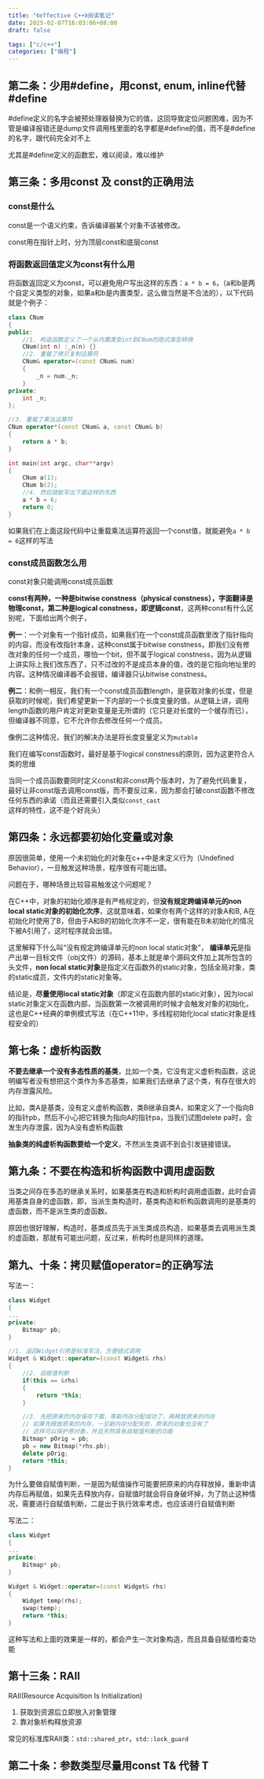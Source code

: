```yaml
---
title: "《effective C++》阅读笔记"
date: 2025-02-07T16:03:06+08:00
draft: false

tags: ["c/c++"]
categories: ["编程"]
---
```


## 第二条：少用#define，用const, enum, inline代替#define

#define定义的名字会被预处理器替换为它的值，这回导致定位问题困难，因为不管是编译报错还是dump文件调用栈里面的名字都是#define的值，而不是#define的名字，跟代码完全对不上

尤其是#define定义的函数宏，难以阅读，难以维护

## 第三条：多用const 及 const的正确用法

### const是什么

const是一个语义约束，告诉编译器某个对象不该被修改。

const用在指针上时，分为顶层const和底层const

### 将函数返回值定义为const有什么用

将函数返回定义为const，可以避免用户写出这样的东西：`a * b = 6`，（a和b是两个自定义类型的对象，如果a和b是内置类型，这么做当然是不合法的），以下代码就是个例子：

```c++
class CNum
{
public:
    //1. 构造函数定义了一个从内置类型int到CNum的隐式类型转换
	CNum(int n) :_n(n) {}
    //2. 重载了拷贝复制运算符
	CNum& operator=(const CNum& num)
	{
		_n = num._n;
	}
private:
	int _n;
};

//3. 重载了乘法运算符
CNum operator*(const CNum& a, const CNum& b)
{
	return a * b;
}

int main(int argc, char**argv)
{
	CNum a(1);
	CNum b(2);
    //4. 然后就能写出下面这样的东西
	a * b = 6;
	return 0;
}
```

如果我们在上面这段代码中让重载乘法运算符返回一个const值，就能避免`a * b = 6`这样的写法

### const成员函数怎么用

const对象只能调用const成员函数

**const有两种，一种是bitwise constness（physical constness），字面翻译是物理const，第二种是logical constness，即逻辑const**，这两种const有什么区别呢，下面给出两个例子，

**例一**：一个对象有一个指针成员，如果我们在一个const成员函数里改了指针指向的内容，而没有改指针本身，这种const属于bitwise constness，即我们没有修改对象的任何一个成员，哪怕一个bit，但不属于logical constness，因为从逻辑上讲实际上我们改东西了，只不过改的不是成员本身的值，改的是它指向地址里的内容。这种情况编译器不会报错，编译器只认bitwise constness。

**例二**：和例一相反，我们有一个const成员函数length，是获取对象的长度，但是获取的时候呢，我们希望更新一下内部的一个长度变量的值，从逻辑上讲，调用length函数的用户肯定对更新变量是无所谓的（它只是对长度的一个缓存而已），但编译器不同意，它不允许你去修改任何一个成员。

像例二这种情况，我们的解决办法是将长度变量定义为`mutable`

我们在编写const函数时，最好是基于logical constness的原则，因为这更符合人类的思维

当同一个成员函数要同时定义const和非const两个版本时，为了避免代码重复，最好让非const版去调用const版，而不要反过来，因为那会打破const函数不修改任何东西的承诺（而且还需要引入类似`const_cast`这样的特性，这不是个好兆头）

## 第四条：永远都要初始化变量或对象

原因很简单，使用一个未初始化的对象在c++中是未定义行为（Undefined Behavior），一旦触发这种场景，程序很有可能出错。

问题在于，哪种场景比较容易触发这个问题呢？

在C++中，对象的初始化顺序是有严格规定的，但**没有规定跨编译单元的non local static对象的初始化次序**，这就意味着，如果你有两个这样的对象A和B, A在初始化时使用了B，但由于A和B的初始化次序不一定，很有能在B未初始化的情况下被A引用了，这时程序就会出错。

这里解释下什么叫“没有规定跨编译单元的non local static对象”， **编译单元**是指产出单一目标文件（obj文件）的源码，基本上就是单个源码文件加上其所包含的头文件，**non local static对象**是指定义在函数外的static对象，包括全局对象，类的static成员，文件内的static对象等。

结论是，**尽量使用local static对象**（即定义在函数内部的static对象），因为local static对象定义在函数内部，当函数第一次被调用的时候才会触发对象的初始化，这也是C++经典的单例模式写法（在C++11中，多线程初始化local static对象是线程安全的）

## 第七条：虚析构函数

**不要去继承一个没有多态性质的基类**，比如一个类，它没有定义虚析构函数，这说明编写者没有想把这个类作为多态基类，如果我们去继承了这个类，有存在很大的内存泄露风险。

比如，类A是基类，没有定义虚析构函数，类B继承自类A，如果定义了一个指向B的指针pb，然后不小心把它转换为指向A的指针pa，当我们试图delete pa时，会发生内存泄露，因为A没有虚析构函数

**抽象类的纯虚析构函数要给一个定义**，不然派生类调不到会引发链接错误。

## 第九条：不要在构造和析构函数中调用虚函数

当类之间存在多态的继承关系时，如果基类在构造和析构时调用虚函数，此时会调用基类自身的虚函数，即，当派生类构造时，基类构造和析构函数调用的是基类的虚函数，而不是派生类的虚函数。

原因也很好理解，构造时，基类成员先于派生类成员构造，如果基类去调用派生类的虚函数，那就有可能出问题，反过来，析构时也是同样的道理。

## 第九、十条：拷贝赋值operator=的正确写法

写法一：

```c++
class Widget
{
...
private:
	Bitmap* pb;
}

//1. 返回Widget引用是标准写法，方便链式调用
Widget & Widget::operator=(const Widget& rhs)
{
	//2. 自赋值判断
	if(this == &rhs)
	{
		return *this;
	}

	//3. 先把原来的内存保存下载，等新内存分配成功了，再释放原来的内存
	// 如果先释放原来的内存，一旦新内存分配失败，原来的对象也没有了
	// 这样可以保护原对象，并且天然具有自赋值判断的功能
	Bitmap* pOrig = pb;
	pb = new Bitmap(*rhs.pb);
	delete pOrig;
	return *this;
}
```

为什么要做自赋值判断，一是因为赋值操作可能要把原来的内存释放掉，重新申请内存后再赋值，如果先去释放内存，自赋值时就会将自身破坏掉，为了防止这种情况，需要进行自赋值判断，二是出于执行效率考虑，也应该进行自赋值判断

写法二：

```c++
class Widget
{
...
private:
	Bitmap* pb;
}

Widget & Widget::operator=(const Widget& rhs)
{
	Widget temp(rhs);
	swap(temp);
	return *this;
}
```

这种写法和上面的效果是一样的，都会产生一次对象构造，而且具备自赋值检查功能

## 第十三条：RAII

RAII(Resource Acquisition Is Initialization)

1. 获取到资源后立即放入对象管理
2. 靠对象析构释放资源

常见的标准库RAII类：`std::shared_ptr`，`std::lock_guard`

## 第二十条：参数类型尽量用const T& 代替 T

